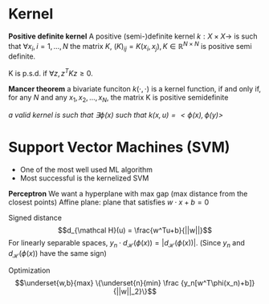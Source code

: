 # Kernel

**Positive definite kernel**
A positive (semi-)definite kernel $k: X \times X \rightarrow$ is such that $\forall x_i, i=1,...,N$ the matrix $K$, $(K)_{ij} = K(x_i,x_j), K \in \mathbb R^{N\times N}$ is positive semi definite.

K is p.s.d. if $\forall z, z^TKz \geq 0$.

**Mancer theorem**
a bivariate funciton $k(\cdot, \cdot)$ is a kernel function, if and only if, for any $N$ and any $x_1, x_2, ..., x_N$, the matrix K is positive semidefinite 

*a valid kernel is such that $\exists \phi (x) \text{ such that }  k(x,u) = <\phi(x), \phi(y)>$*

# Support Vector Machines (SVM)
- One of the most well used ML algorithm
- Most successful is the kernelized SVM

**Perceptron**
We want a hyperplane with max gap (max distance from the closest points)
Affine plane: plane that satisfies $w\cdot x +b=0$

Signed distance
$$d_{\mathcal H}(u) = \frac{w^Tu+b}{||w||}$$
For linearly separable spaces, $y_n \cdot d_{\mathcal H}(\phi (x)) = |d_{\mathcal H}(\phi (x))|$. (Since $y_n$ and $d_{\mathcal H}(\phi (x))$ have the same sign)

Optimization
$$\underset{w,b}{max} \{\underset{n}{min} \frac {y_n[w^T\phi(x_n)+b]}{||w||_2}\}$$
